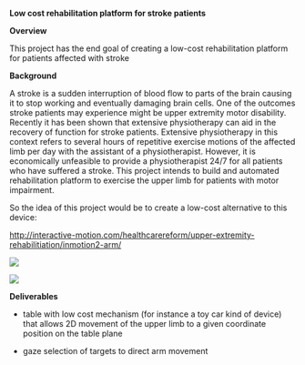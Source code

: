 **Low cost rehabilitation platform for stroke patients**

**Overview**

This project has the end goal of creating a low-cost rehabilitation
platform for patients affected with stroke

**Background**

A stroke is a sudden interruption of blood flow to parts of the brain
causing it to stop working and eventually damaging brain cells. One of
the outcomes stroke patients may experience might be upper extremity
motor disability. Recently it has been shown that extensive
physiotherapy can aid in the recovery of function for stroke patients.
Extensive physiotherapy in this context refers to several hours of
repetitive exercise motions of the affected limb per day with the
assistant of a physiotherapist. However, it is economically unfeasible
to provide a physiotherapist 24/7 for all patients who have suffered a
stroke. This project intends to build and automated rehabilitation
platform to exercise the upper limb for patients with motor impairment.

So the idea of this project would be to create a low-cost alternative to
this device:

<http://interactive-motion.com/healthcarereform/upper-extremity-rehabilitiation/inmotion2-arm/>

![](media/image1.jpeg)

![](media/image2.png)

**Deliverables**

-   table with low cost mechanism (for instance a toy car kind of
    device) that allows 2D movement of the upper limb to a given
    coordinate position on the table plane

-   gaze selection of targets to direct arm movement

